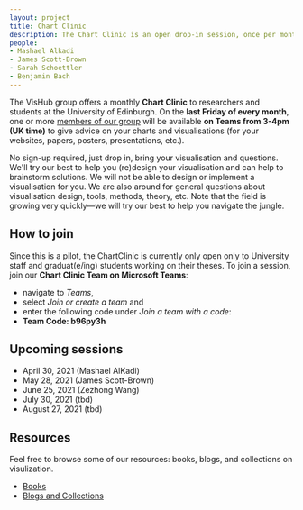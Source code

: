 ```yaml
---
layout: project
title: Chart Clinic
description: The Chart Clinic is an open drop-in session, once per month, for everyone to ask for advice on their visualizations. The clinic is staffed alternating with different staff from the VIShub.
people:
- Mashael Alkadi
- James Scott-Brown
- Sarah Schoettler
- Benjamin Bach
---
```


The VisHub group offers a monthly **Chart Clinic** to researchers and students at the University of Edinburgh. On the **last Friday of every month**, one or more [members of our group](https://visualinteractivedata.github.io/people.html) will be available **on Teams from 3-4pm (UK time)** to give advice on your charts and visualisations (for your websites, papers, posters, presentations, etc.).

No sign-up required, just drop in, bring your visualisation and questions. We'll try our best to help you (re)design your visualisation and can help to brainstorm solutions. We will not be able to design or implement a visualisation for you. We are also around for general questions about visualisation design, tools, methods, theory, etc. Note that the field is growing very quickly—we will try our best to help you navigate the jungle.

## How to join

Since this is a pilot, the ChartClinic is currently only open only to University staff and graduat(e/ing) students working on their theses. To join a session, join our **Chart Clinic Team on Microsoft Teams**: 
* navigate to _Teams_, 
* select _Join or create a team_ and 
* enter the following code under _Join a team with a code_:
* **Team Code: b96py3h**

## Upcoming sessions

-   April 30, 2021 (Mashael AlKadi)
-   May 28, 2021 (James Scott-Brown)
-   June 25, 2021 (Zezhong Wang)
-   July 30, 2021 (tbd)
-   August 27, 2021 (tbd)

## Resources

Feel free to browse some of our resources: books, blogs, and collections on visulization. 

* [Books](res-books.html)
* [Blogs and Collections](res-collections.html)
